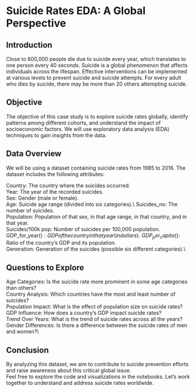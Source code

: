 # Suicide Rates EDA: A Global Perspective

## Introduction
Close to 800,000 people die due to suicide every year, which translates to one person every 40 seconds. Suicide is a global phenomenon that affects individuals across the lifespan. Effective interventions can be implemented at various levels to prevent suicide and suicide attempts. For every adult who dies by suicide, there may be more than 20 others attempting suicide.

## Objective
The objective of this case study is to explore suicide rates globally, identify patterns among different cohorts, and understand the impact of socioeconomic factors. We will use exploratory data analysis (EDA) techniques to gain insights from the data.

## Data Overview
We will be using a dataset containing suicide rates from 1985 to 2016. The dataset includes the following attributes:

Country: The country where the suicides occurred.\
Year: The year of the recorded suicides.\
Sex: Gender (male or female).\
Age: Suicide age range (divided into six categories).\ 
Suicides_no: The number of suicides.\
Population: Population of that sex, in that age range, in that country, and in that year.\
Suicides/100k pop: Number of suicides per 100,000 population.\
GDP_for_year($): GDP of the country in that year (in dollars).\
GDP_per_capita($): Ratio of the country’s GDP and its population.\
Generation: Generation of the suicides (possible six different categories).\
## Questions to Explore

Age Categories: Is the suicide rate more prominent in some age categories than others?\
Country Analysis: Which countries have the most and least number of suicides?\
Population Impact: What is the effect of population size on suicide rates?\
GDP Influence: How does a country’s GDP impact suicide rates?\
Trend Over Years: What is the trend of suicide rates across all the years?\
Gender Differences: Is there a difference between the suicide rates of men and women?\

## Conclusion
By analyzing this dataset, we aim to contribute to suicide prevention efforts and raise awareness about this critical global issue.\
Feel free to explore the code and visualizations in the notebooks. Let’s work together to understand and address suicide rates worldwide. 
